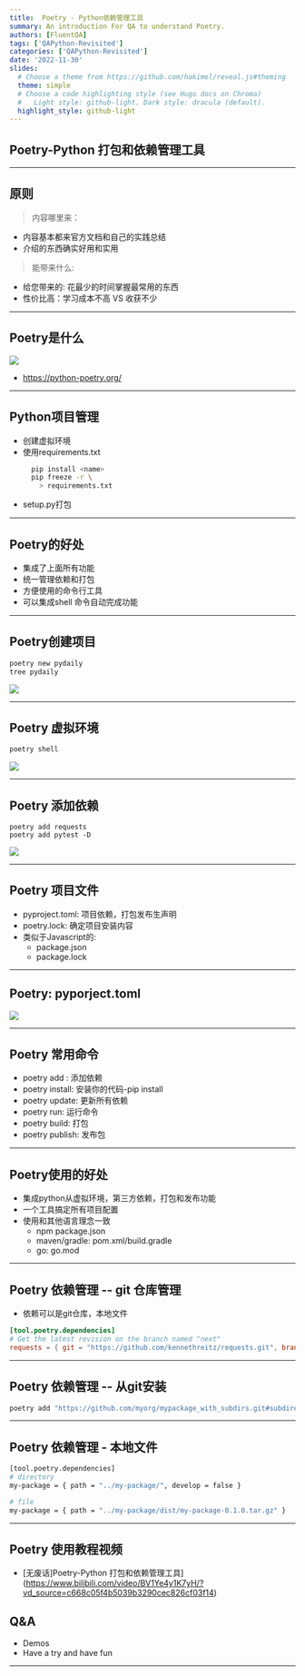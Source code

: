 ```yaml
---
title:  Poetry - Python依赖管理工具
summary: An introduction For QA to understand Poetry.
authors: [FluentQA]
tags: ['QAPython-Revisited']
categories: ['QAPython-Revisited']
date: '2022-11-30'
slides:
  # Choose a theme from https://github.com/hakimel/reveal.js#theming
  theme: simple
  # Choose a code highlighting style (see Hugo docs on Chroma)
  #   Light style: github-light. Dark style: dracula (default).
  highlight_style: github-light
---
```


##  Poetry-Python 打包和依赖管理工具

--- 

## 原则

> 内容哪里来：
  - 内容基本都来官方文档和自己的实践总结
  - 介绍的东西确实好用和实用

> 能带来什么:
  - 给您带来的: 花最少的时间掌握最常用的东西
  - 性价比高：学习成本不高 VS 收获不少
--- 

## Poetry是什么

![](poetry.png)

- https://python-poetry.org/

---

## Python项目管理

- 创建虚拟环境
- 使用requirements.txt
  ```sh
    pip install <name> 
    pip freeze -r \
      > requirements.txt
  ```
- setup.py打包

---

## Poetry的好处

- 集成了上面所有功能
- 统一管理依赖和打包
- 方便使用的命令行工具
- 可以集成shell 命令自动完成功能

---

## Poetry创建项目

```python
poetry new pydaily
tree pydaily
```
![](2022-12-05-01-36-51.png)

---

## Poetry 虚拟环境
```sh
poetry shell
```
![](2022-12-05-01-37-31.png)

--- 

## Poetry 添加依赖

  ```
  poetry add requests
  poetry add pytest -D
  ```
![](2022-12-05-01-38-08.png)

--- 

## Poetry 项目文件

- pyproject.toml: 项目依赖，打包发布生声明
- poetry.lock: 确定项目安装内容
- 类似于Javascript的:
  - package.json
  - package.lock

---

## Poetry: pyporject.toml

![](2022-12-05-01-39-09.png)

--- 

## Poetry 常用命令

- poetry add : 添加依赖
- poetry install: 安装你的代码-pip install
- poetry update: 更新所有依赖
- poetry run: 运行命令
- poetry build: 打包
- poetry publish: 发布包
  
---

## Poetry使用的好处

- 集成python从虚拟环境，第三方依赖，打包和发布功能
- 一个工具搞定所有项目配置
- 使用和其他语言理念一致
  * npm package.json
  * maven/gradle: pom.xml/build.gradle
  * go: go.mod
---

## Poetry 依赖管理 -- git 仓库管理

- 依赖可以是git仓库，本地文件

```toml
[tool.poetry.dependencies]
# Get the latest revision on the branch named "next"
requests = { git = "https://github.com/kennethreitz/requests.git", branch = "next" }
```
---

## Poetry 依赖管理 -- 从git安装

```sh
poetry add "https://github.com/myorg/mypackage_with_subdirs.git#subdirectory=subdir"
```

--- 

## Poetry  依赖管理 - 本地文件

```sh
[tool.poetry.dependencies]
# directory
my-package = { path = "../my-package/", develop = false }

# file
my-package = { path = "../my-package/dist/my-package-0.1.0.tar.gz" }
```

---

## Poetry 使用教程视频

- [无废话]Poetry-Python 打包和依赖管理工具](https://www.bilibili.com/video/BV1Ye4y1K7yH/?vd_source=c668c05f4b5039b3290cec826cf03f14)

## Q&A

- Demos
- Have a try and have fun

--- 
